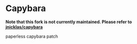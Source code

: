 # Capybara

**Note that this fork is not currently maintained.  Please refer to [jnicklas/capybara](https://github.com/jnicklas/capybara)**

paperless capybara patch
